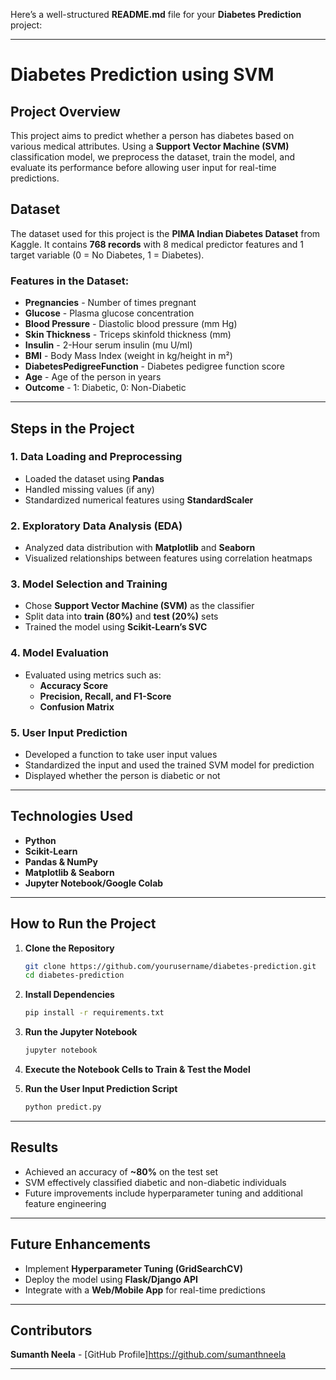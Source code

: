 Here’s a well-structured **README.md** file for your **Diabetes Prediction** project:  

---

# **Diabetes Prediction using SVM**  

## **Project Overview**  
This project aims to predict whether a person has diabetes based on various medical attributes. Using a **Support Vector Machine (SVM)** classification model, we preprocess the dataset, train the model, and evaluate its performance before allowing user input for real-time predictions.  

## **Dataset**  
The dataset used for this project is the **PIMA Indian Diabetes Dataset** from Kaggle. It contains **768 records** with 8 medical predictor features and 1 target variable (0 = No Diabetes, 1 = Diabetes).  

### **Features in the Dataset:**  
- **Pregnancies** - Number of times pregnant  
- **Glucose** - Plasma glucose concentration  
- **Blood Pressure** - Diastolic blood pressure (mm Hg)  
- **Skin Thickness** - Triceps skinfold thickness (mm)  
- **Insulin** - 2-Hour serum insulin (mu U/ml)  
- **BMI** - Body Mass Index (weight in kg/height in m²)  
- **DiabetesPedigreeFunction** - Diabetes pedigree function score  
- **Age** - Age of the person in years  
- **Outcome** - 1: Diabetic, 0: Non-Diabetic  

---

## **Steps in the Project**  

### **1. Data Loading and Preprocessing**  
- Loaded the dataset using **Pandas**  
- Handled missing values (if any)  
- Standardized numerical features using **StandardScaler**  

### **2. Exploratory Data Analysis (EDA)**  
- Analyzed data distribution with **Matplotlib** and **Seaborn**  
- Visualized relationships between features using correlation heatmaps  

### **3. Model Selection and Training**  
- Chose **Support Vector Machine (SVM)** as the classifier  
- Split data into **train (80%)** and **test (20%)** sets  
- Trained the model using **Scikit-Learn’s SVC**  

### **4. Model Evaluation**  
- Evaluated using metrics such as:  
  - **Accuracy Score**  
  - **Precision, Recall, and F1-Score**  
  - **Confusion Matrix**  

### **5. User Input Prediction**  
- Developed a function to take user input values  
- Standardized the input and used the trained SVM model for prediction  
- Displayed whether the person is diabetic or not  

---

## **Technologies Used**  
- **Python**  
- **Scikit-Learn**  
- **Pandas & NumPy**  
- **Matplotlib & Seaborn**  
- **Jupyter Notebook/Google Colab**  

---

## **How to Run the Project**  

1. **Clone the Repository**  
   ```sh
   git clone https://github.com/yourusername/diabetes-prediction.git
   cd diabetes-prediction
   ```

2. **Install Dependencies**  
   ```sh
   pip install -r requirements.txt
   ```

3. **Run the Jupyter Notebook**  
   ```sh
   jupyter notebook
   ```

4. **Execute the Notebook Cells to Train & Test the Model**  

5. **Run the User Input Prediction Script**  
   ```sh
   python predict.py
   ```

---

## **Results**  
- Achieved an accuracy of **~80%** on the test set  
- SVM effectively classified diabetic and non-diabetic individuals  
- Future improvements include hyperparameter tuning and additional feature engineering  

---

## **Future Enhancements**  
- Implement **Hyperparameter Tuning (GridSearchCV)**  
- Deploy the model using **Flask/Django API**  
- Integrate with a **Web/Mobile App** for real-time predictions  

---

## **Contributors**  
**Sumanth Neela** - [GitHub Profile]https://github.com/sumanthneela

---
